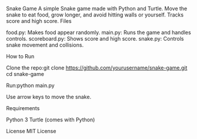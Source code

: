 Snake Game
A simple Snake game made with Python and Turtle. Move the snake to eat food, grow longer, and avoid hitting walls or yourself. Tracks score and high score.
Files

food.py: Makes food appear randomly.
main.py: Runs the game and handles controls.
scoreboard.py: Shows score and high score.
snake.py: Controls snake movement and collisions.

How to Run

Clone the repo:git clone https://github.com/yourusername/snake-game.git
cd snake-game


Run:python main.py


Use arrow keys to move the snake.

Requirements

Python 3
Turtle (comes with Python)

License
MIT License
